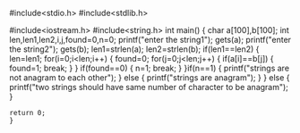 #include<stdio.h>
#include<stdlib.h>

#include<iostream.h>
#include<string.h>
int main()
{
char a[100],b[100];
int len,len1,len2,i,j,found=0,n=0;
printf("enter the string1");
gets(a);
printf("enter the string2");
gets(b);
len1=strlen(a);
len2=strlen(b);
if(len1==len2)
{
	len=len1;
	for(i=0;i<len;i++)
	{
		found=0;
		for(j=0;j<len;j++)
		{
			if(a[i]==b[j])
			{
				found=1;
				break;
			}
		}
		if(found==0)
		{
			n=1;
			break;
		}
	}if(n==1)
	{
		printf("strings are not  anagram to each other");
	}
	else
	{
	printf("strings are anagram");
	}
	}
	else
	{
	printf("two strings should have same number of character to be anagram");
	}
	
	return 0;
	}
